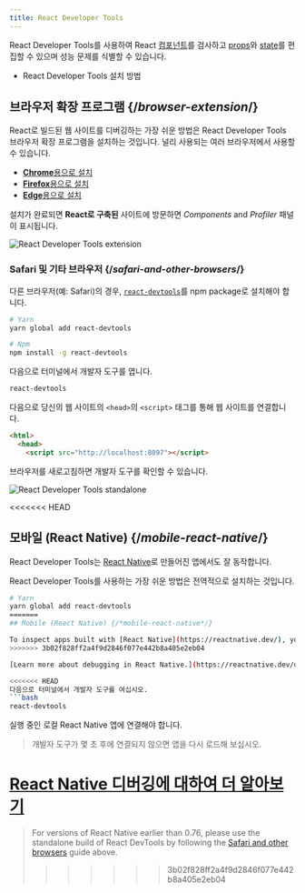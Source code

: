 ```yaml
---
title: React Developer Tools
---
```


<Intro>

React Developer Tools를 사용하여 React [컴포넌트](/learn/your-first-component)를 검사하고 [props](/learn/passing-props-to-a-component)와 [state](/learn/state-a-components-memory)를 편집할 수 있으며 성능 문제를 식별할 수 있습니다.

</Intro>

<YouWillLearn>

* React Developer Tools 설치 방법

</YouWillLearn>

## 브라우저 확장 프로그램 {/*browser-extension*/}

React로 빌드된 웹 사이트를 디버깅하는 가장 쉬운 방법은 React Developer Tools 브라우저 확장 프로그램을 설치하는 것입니다. 널리 사용되는 여러 브라우저에서 사용할 수 있습니다.

* [**Chrome**용으로 설치](https://chrome.google.com/webstore/detail/react-developer-tools/fmkadmapgofadopljbjfkapdkoienihi?hl=en)
* [**Firefox**용으로 설치](https://addons.mozilla.org/en-US/firefox/addon/react-devtools/)
* [**Edge**용으로 설치](https://microsoftedge.microsoft.com/addons/detail/react-developer-tools/gpphkfbcpidddadnkolkpfckpihlkkil)

설치가 완료되면 **React로 구축된** 사이트에 방문하면 _Components_ and _Profiler_ 패널이 표시됩니다.

![React Developer Tools extension](/images/docs/react-devtools-extension.png)

### Safari 및 기타 브라우저 {/*safari-and-other-browsers*/}
다른 브라우저(예: Safari)의 경우, [`react-devtools`](https://www.npmjs.com/package/react-devtools)를 npm package로 설치해야 합니다.
```bash
# Yarn
yarn global add react-devtools

# Npm
npm install -g react-devtools
```

다음으로 터미널에서 개발자 도구를 엽니다.
```bash
react-devtools
```

다음으로 당신의 웹 사이트의 `<head>`의 `<script>` 태그를 통해 웹 사이트를 연결합니다.
```html {3}
<html>
  <head>
    <script src="http://localhost:8097"></script>
```

브라우저를 새로고침하면 개발자 도구를 확인할 수 있습니다.

![React Developer Tools standalone](/images/docs/react-devtools-standalone.png)

<<<<<<< HEAD
## 모바일 (React Native) {/*mobile-react-native*/}
React Developer Tools는 [React Native](https://reactnative.dev/)로 만들어진 앱에서도 잘 동작합니다.

React Developer Tools를 사용하는 가장 쉬운 방법은 전역적으로 설치하는 것입니다.
```bash
# Yarn
yarn global add react-devtools
=======
## Mobile (React Native) {/*mobile-react-native*/}

To inspect apps built with [React Native](https://reactnative.dev/), you can use [React Native DevTools](https://reactnative.dev/docs/debugging/react-native-devtools), the built-in debugger that deeply integrates React Developer Tools. All features work identically to the browser extension, including native element highlighting and selection.
>>>>>>> 3b02f828ff2a4f9d2846f077e442b8a405e2eb04

[Learn more about debugging in React Native.](https://reactnative.dev/docs/debugging)

<<<<<<< HEAD
다음으로 터미널에서 개발자 도구를 여십시오.
```bash
react-devtools
```

실행 중인 로컬 React Native 앱에 연결해야 합니다.

> 개발자 도구가 몇 초 후에 연결되지 않으면 앱을 다시 로드해 보십시오.

[React Native 디버깅에 대하여 더 알아보기](https://reactnative.dev/docs/debugging)
=======
> For versions of React Native earlier than 0.76, please use the standalone build of React DevTools by following the [Safari and other browsers](#safari-and-other-browsers) guide above.
>>>>>>> 3b02f828ff2a4f9d2846f077e442b8a405e2eb04
